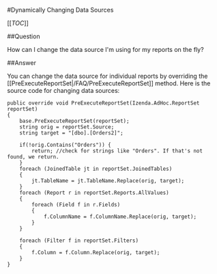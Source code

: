 #Dynamically Changing Data Sources

[[_TOC_]]

##Question

How can I change the data source I'm using for my reports on the fly?

##Answer

You can change the data source for individual reports by overriding the [[PreExecuteReportSet|/FAQ/PreExecuteReportSet]] method. Here is the source code for changing data sources:

```
public override void PreExecuteReportSet(Izenda.AdHoc.ReportSet reportSet) 
{ 
    base.PreExecuteReportSet(reportSet);
    string orig = reportSet.Source;
    string target = "[dbo].[Orders2]"; 
    
    if(!orig.Contains("Orders")) {
        return; //check for strings like "Orders". If that's not found, we return.
    }
    foreach (JoinedTable jt in reportSet.JoinedTables) 
    { 
        jt.TableName = jt.TableName.Replace(orig, target); 
    } 
    foreach (Report r in reportSet.Reports.AllValues) 
    { 
        foreach (Field f in r.Fields) 
        { 
            f.ColumnName = f.ColumnName.Replace(orig, target); 
        } 
    } 

    foreach (Filter f in reportSet.Filters) 
    { 
        f.Column = f.Column.Replace(orig, target); 
    } 
} 
```